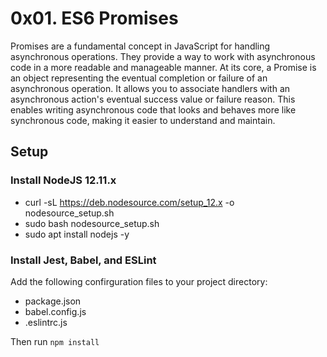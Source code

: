 # 0x01. ES6 Promises

Promises are a fundamental concept in JavaScript for handling asynchronous operations. They provide a way to work with asynchronous code in a more readable and manageable manner.
At its core, a Promise is an object representing the eventual completion or failure of an asynchronous operation. It allows you to associate handlers with an asynchronous action's eventual success value or failure reason. This enables writing asynchronous code that looks and behaves more like synchronous code, making it easier to understand and maintain.

## Setup

### Install NodeJS 12.11.x
- curl -sL https://deb.nodesource.com/setup_12.x -o nodesource_setup.sh
- sudo bash nodesource_setup.sh
- sudo apt install nodejs -y


### Install Jest, Babel, and ESLint
Add the following confirguration files to your project directory:
* package.json
* babel.config.js
* .eslintrc.js

Then run `npm install`
